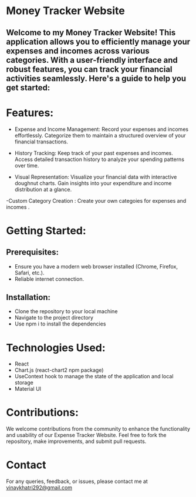 # Money Tracker Website
## Welcome to my Money Tracker Website! This application allows you to efficiently manage your expenses and incomes across various categories. With a user-friendly interface and robust features, you can track your financial activities seamlessly. Here's a guide to help you get started:

# Features:
- Expense and Income Management: Record your expenses and incomes effortlessly. Categorize them to maintain a structured overview of your financial transactions.

- History Tracking: Keep track of your past expenses and incomes. Access detailed transaction history to analyze your spending patterns over time.
  
- Visual Representation: Visualize your financial data with interactive doughnut charts. Gain insights into your expenditure and income distribution at a glance.

-Custom Category Creation : Create your own categoies for expenses and incomes . 

# Getting Started:

## Prerequisites:
- Ensure you have a modern web browser installed (Chrome, Firefox, Safari, etc.).
- Reliable internet connection.
## Installation:
- Clone the repository to your local machine
- Navigate to the project directory
- Use npm i to install the dependencies

# Technologies Used:
- React
- Chart.js (react-chart2 npm package)
- UseContext hook to manage the state of the application and local storage
- Material UI

# Contributions:
We welcome contributions from the community to enhance the functionality and usability of our Expense Tracker Website. Feel free to fork the repository, make improvements, and submit pull requests.

# Contact
For any queries, feedback, or issues, please contact me at vinaykhatri292@gmail.com
